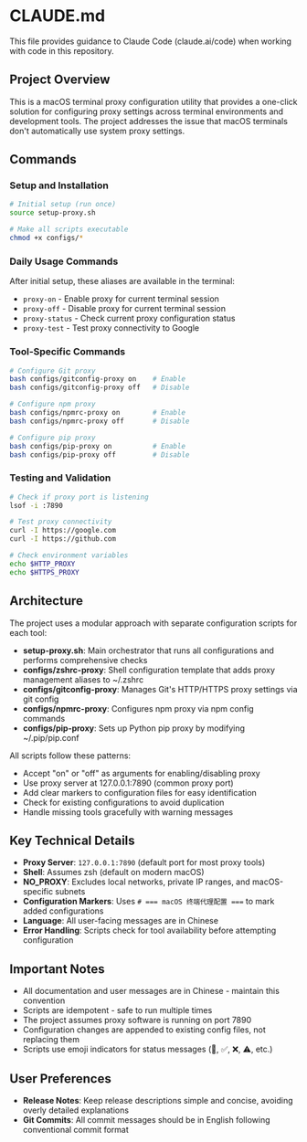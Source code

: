 # CLAUDE.md

This file provides guidance to Claude Code (claude.ai/code) when working with code in this repository.

## Project Overview

This is a macOS terminal proxy configuration utility that provides a one-click solution for configuring proxy settings across terminal environments and development tools. The project addresses the issue that macOS terminals don't automatically use system proxy settings.

## Commands

### Setup and Installation
```bash
# Initial setup (run once)
source setup-proxy.sh

# Make all scripts executable
chmod +x configs/*
```

### Daily Usage Commands
After initial setup, these aliases are available in the terminal:
- `proxy-on` - Enable proxy for current terminal session
- `proxy-off` - Disable proxy for current terminal session
- `proxy-status` - Check current proxy configuration status
- `proxy-test` - Test proxy connectivity to Google

### Tool-Specific Commands
```bash
# Configure Git proxy
bash configs/gitconfig-proxy on    # Enable
bash configs/gitconfig-proxy off   # Disable

# Configure npm proxy
bash configs/npmrc-proxy on        # Enable
bash configs/npmrc-proxy off       # Disable

# Configure pip proxy
bash configs/pip-proxy on          # Enable
bash configs/pip-proxy off         # Disable
```

### Testing and Validation
```bash
# Check if proxy port is listening
lsof -i :7890

# Test proxy connectivity
curl -I https://google.com
curl -I https://github.com

# Check environment variables
echo $HTTP_PROXY
echo $HTTPS_PROXY
```

## Architecture

The project uses a modular approach with separate configuration scripts for each tool:

- **setup-proxy.sh**: Main orchestrator that runs all configurations and performs comprehensive checks
- **configs/zshrc-proxy**: Shell configuration template that adds proxy management aliases to ~/.zshrc
- **configs/gitconfig-proxy**: Manages Git's HTTP/HTTPS proxy settings via git config
- **configs/npmrc-proxy**: Configures npm proxy via npm config commands
- **configs/pip-proxy**: Sets up Python pip proxy by modifying ~/.pip/pip.conf

All scripts follow these patterns:
- Accept "on" or "off" as arguments for enabling/disabling proxy
- Use proxy server at 127.0.0.1:7890 (common proxy port)
- Add clear markers to configuration files for easy identification
- Check for existing configurations to avoid duplication
- Handle missing tools gracefully with warning messages

## Key Technical Details

- **Proxy Server**: `127.0.0.1:7890` (default port for most proxy tools)
- **Shell**: Assumes zsh (default on modern macOS)
- **NO_PROXY**: Excludes local networks, private IP ranges, and macOS-specific subnets
- **Configuration Markers**: Uses `# === macOS 终端代理配置 ===` to mark added configurations
- **Language**: All user-facing messages are in Chinese
- **Error Handling**: Scripts check for tool availability before attempting configuration

## Important Notes

- All documentation and user messages are in Chinese - maintain this convention
- Scripts are idempotent - safe to run multiple times
- The project assumes proxy software is running on port 7890
- Configuration changes are appended to existing config files, not replacing them
- Scripts use emoji indicators for status messages (🚀, ✅, ❌, ⚠️, etc.)

## User Preferences

- **Release Notes**: Keep release descriptions simple and concise, avoiding overly detailed explanations
- **Git Commits**: All commit messages should be in English following conventional commit format